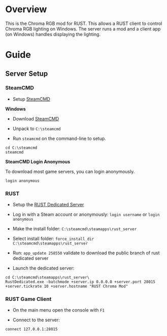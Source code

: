 # Overview

This is the Chroma RGB mod for RUST. This allows a RUST client to control Chroma RGB lighting on Windows. The server runs a mod and a client app (on Windows) handles displaying the lighting.

# Guide

## Server Setup

### SteamCMD

* Setup [SteamCMD](https://developer.valvesoftware.com/wiki/SteamCMD)

**Windows**

* Download [SteamCMD](https://steamcdn-a.akamaihd.net/client/installer/steamcmd.zip)

* Unpack to `C:\steamcmd`

* Run `steamcmd` on the command-line to setup.

```
cd C:\steamcmd
steamcmd
```

**SteamCMD Login Anonymous**

To download most game servers, you can login anonymously.

```
login anonymous
```

### RUST

* Setup the [RUST Dedicated Server](https://developer.valvesoftware.com/wiki/Rust_Dedicated_Server)

* Log in with a Steam account or anonymously: `login username` or `login anonymous`

* Make the install folder: `C:\steamcmd\steamapps\rust_server`

* Select install folder: `force_install_dir C:\steamcmd\steamapps\rust_server`

* Run: `app_update 258550` validate﻿ to download the public branch of rust dedicated server

* Launch the dedicated server:

```
cd C:\steamcmd\steamapps\rust_server\
RustDedicated.exe -batchmode +server.ip 0.0.0.0 +server.port 28015 +server.tickrate 10 +server.hostname "RUST Chroma Mod"
```

### RUST Game Client

* On the main menu open the console with `F1`

* Connect to the server:

```
connect 127.0.0.1:28015
```
